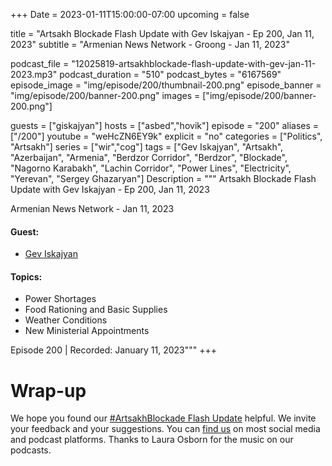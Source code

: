 +++
Date = 2023-01-11T15:00:00-07:00
upcoming = false

title = "Artsakh Blockade Flash Update with Gev Iskajyan - Ep 200, Jan 11, 2023"
subtitle = "Armenian News Network - Groong - Jan 11, 2023"

podcast_file = "12025819-artsakhblockade-flash-update-with-gev-jan-11-2023.mp3"
podcast_duration = "510"
podcast_bytes = "6167569"
episode_image = "img/episode/200/thumbnail-200.png"
episode_banner = "img/episode/200/banner-200.png"
images = ["img/episode/200/banner-200.png"]

guests = ["giskajyan"]
hosts = ["asbed","hovik"]
episode = "200"
aliases = ["/200"]
youtube = "weHcZN6EY9k"
explicit = "no"
categories = ["Politics", "Artsakh"]
series = ["wir","cog"]
tags = ["Gev Iskajyan", "Artsakh", "Azerbaijan", "Armenia", "Berdzor Corridor", "Berdzor", "Blockade", "Nagorno Karabakh", "Lachin Corridor", "Power Lines", "Electricity", "Yerevan", "Sergey Ghazaryan"]
Description = """
Artsakh Blockade Flash Update with Gev Iskajyan - Ep 200, Jan 11, 2023

Armenian News Network - Jan 11, 2023

#### Guest: 
* [Gev Iskajyan](/guest/giskajyan)

#### Topics:
* Power Shortages
* Food Rationing and Basic Supplies
* Weather Conditions
* New Ministerial Appointments

Episode 200 | Recorded: January 11, 2023"""
+++

# Wrap-up

We hope you found our [#ArtsakhBlockade Flash Update](https://podcasts.groong.org/) helpful. We invite your feedback and your suggestions. You can [find us](https://linktr.ee/groong) on most social media and podcast platforms. Thanks to Laura Osborn for the music on our podcasts.
